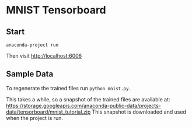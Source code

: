 # MNIST Tensorboard

## Start

```
anaconda-project run
```

Then visit [http://localhost:6006](http://localhost:6006)

## Sample Data

To regenerate the trained files run `python mnist.py`.

This takes a while, so a snapshot of the trained files are available at: https://storage.googleapis.com/anaconda-public-data/projects-data/tensorboard/mnist_tutorial.zip
This snapshot is downloaded and used when the project is run.
